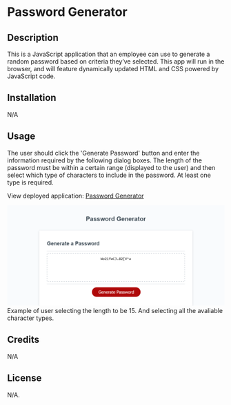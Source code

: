 # Password Generator

## Description

This is a JavaScript application that an employee can use to generate a random password based on criteria they’ve selected. This app will run in the browser, and will feature dynamically updated HTML and CSS powered by JavaScript code.

## Installation

N/A

## Usage

The user should click the 'Generate Password' button and enter the information required by the following dialog boxes. 
The length of the password must be within a certain range (displayed to the user) and then select which type of characters to include in the password. At least one type is required.


View deployed application: 
[Password Generator](https://warrentyler.github.io/Console-Finances/)

![ScreenShot](assets/capture.png)
Example of user selecting the length to be 15. And selecting all the avaliable character types.

## Credits

N/A

## License

N/A.

